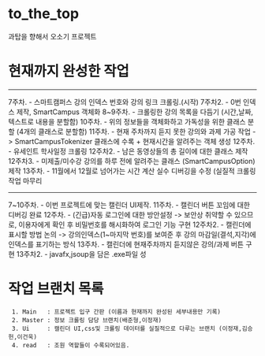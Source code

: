# to_the_top
과탑을 향해서 오소기 프로젝트

# 현재까지 완성한 작업
-------------
   7주차.   - 스마트캠퍼스 강의 인덱스 번호와 강의 링크 크롤링.(시작)
   7주차2.  - 0번 인덱스 제작, SmartCampus 객체화
   8~9주차. - 크롤링한 강의 목록을 다듬기 (시간,날짜,텍스트로 내용을 분할함)
   10주차.  - 위의 정보들을 객체화하고 가독성을 위한 클래스 분할 (4개의 클래스로 분할함)
   11주차.  - 현재 주차까지 듣지 못한 강의와 과제 가공 작업 -> SmartCampusTokenizer 클래스에 수록 + 현재시간을 알려주는 객체 생성
   12주차.  - 유세인트 학사일정 크롤링
   12주차2.  - 남은 동영상들의 총 길이에 대한 클래스 제작
   12주차3.  - 미제출/미수강 강의를 하루 전에 알려주는 클래스 (SmartCampusOption) 제작
   13주차.   - 11월에서 12월로 넘어가는 시간 계산 실수 디버깅을 수정 (실질적 크롤링 작업 마무리
   

------------- 
   7~10주차. - 이번 프로젝트에 맞는 캘린더 UI제작.
   11주차.   - 캘린더 버튼 꼬임에 대한 디버깅 완료
   12주차.   - (긴급)자동 로그인에 대한 방안설정 -> 보안상 취약할 수 있으므로, 이용자에게 확인 후 비밀번호를 해시화하여 로그인 기능 구현
   12주차2.  - 캘린더에 표시할 방법 논의        -> 강의인덱스(1~마지막 번호)를 보여준 후 강의 마감일(결석,지각)에 인덱스를 표기하는 방식
   13주차.   - 캘린더에 현재주차까지 듣지않은 강의/과제 버튼 구현
   13주차2.  - javafx,jsoup을 담은 .exe파일 성
   
   
   
   
  # 작업 브랜치 목록
     1. Main   : 프로젝트 입구 간판 (이름과 현재까지 완성된 세부내용만 기록)
     2. Master : 정보 크롤링 담당 브랜치(배준형,이정재)
     3. Ui     : 캘린더 UI,css및 크롤링 데이터를 실질적으로 다루는 브랜치 (이정재,김승헌,이건욱)
     4. read   : 조원 역할들이 수록되어있음.
